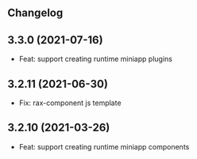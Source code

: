 ## Changelog

## 3.3.0 (2021-07-16)

- Feat: support creating runtime miniapp plugins

## 3.2.11 (2021-06-30)

- Fix: rax-component js template

## 3.2.10 (2021-03-26)

- Feat: support creating runtime miniapp components
